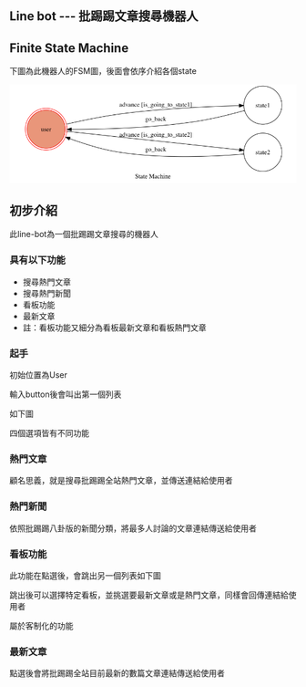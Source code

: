 ## Line bot --- 批踢踢文章搜尋機器人

## Finite State Machine

下圖為此機器人的FSM圖，後面會依序介紹各個state

![fsm](./img/show-fsm.png)

## 初步介紹

此line-bot為一個批踢踢文章搜尋的機器人

### 具有以下功能
* 搜尋熱門文章
* 搜尋熱門新聞
* 看板功能
* 最新文章
* 註：看板功能又細分為看板最新文章和看板熱門文章

### 起手

初始位置為User

輸入button後會叫出第一個列表

如下圖

四個選項皆有不同功能

### 熱門文章

顧名思義，就是搜尋批踢踢全站熱門文章，並傳送連結給使用者

### 熱門新聞

依照批踢踢八卦版的新聞分類，將最多人討論的文章連結傳送給使用者

### 看板功能

此功能在點選後，會跳出另一個列表如下圖



跳出後可以選擇特定看板，並挑選要最新文章或是熱門文章，同樣會回傳連結給使用者

屬於客制化的功能

### 最新文章

點選後會將批踢踢全站目前最新的數篇文章連結傳送給使用者
